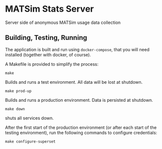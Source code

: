 MATSim Stats Server
===================

Server side of anonymous MATSim usage data collection


Building, Testing, Running
--------------------------

The application is built and run using `docker-compose`,
that you will need installed (together with docker,
of course).

A Makefile is provided to simplify the process:

```
make
```

Builds and runs a test environment.
All data will be lost at shutdown.

```
make prod-up
```

Builds and runs a production environment.
Data is persisted at shutdown.

```
make down
```

shuts all services down.

After the first start of the production environment
(or after each start of the testing environment),
run the following commands to configure credentials:

```
make configure-superset
```

